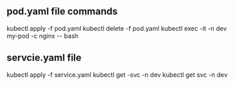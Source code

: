 ## pod.yaml file commands
 kubectl apply -f pod.yaml
 kubectl delete -f pod.yaml
 kubectl exec -it -n dev my-pod -c nginx -- bash

## servcie.yaml file
 kubectl apply -f service.yaml
 kubectl get -svc -n dev
 kubectl get svc -n dev

 

